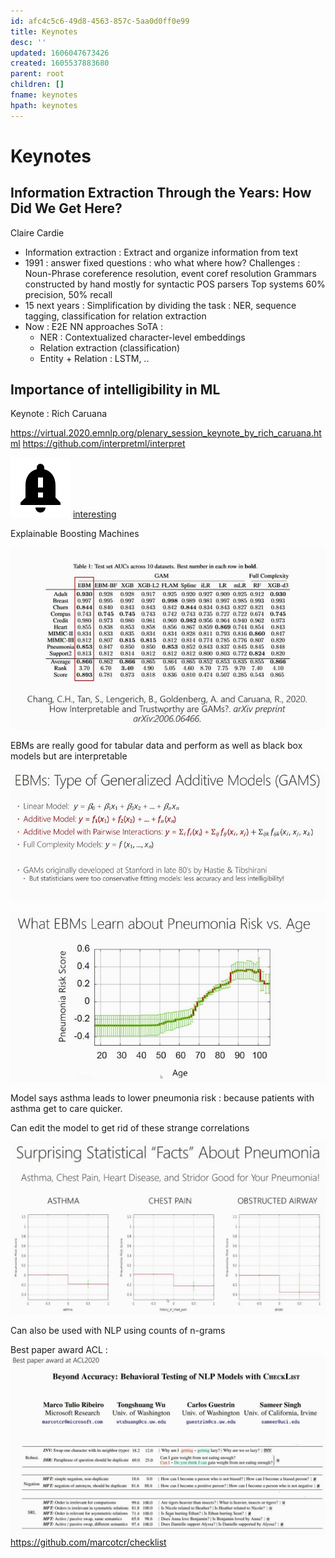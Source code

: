 ```yaml
---
id: afc4c5c6-49d8-4563-857c-5aa0d0ff0e99
title: Keynotes
desc: ''
updated: 1606047673426
created: 1605537883680
parent: root
children: []
fname: keynotes
hpath: keynotes
---
```

# Keynotes

## Information Extraction Through the Years: How Did We Get Here?

Claire Cardie

- Information extraction : Extract and organize information from text
- 1991 : answer fixed questions : who what where how?
  Challenges : Noun-Phrase coreference resolution, event coref resolution
  Grammars constructed by hand mostly for syntactic POS parsers
  Top systems 60% precision, 50% recall
- 15 next years : Simplification by dividing the task : NER, sequence tagging, classification for relation extraction
- Now : E2E NN approaches
  SoTA :
  - NER : Contextualized character-level embeddings
  - Relation extraction (classification)
  - Entity + Relation : LSTM, ..

## Importance of intelligibility in ML

Keynote : Rich Caruana

<https://virtual.2020.emnlp.org/plenary_session_keynote_by_rich_caruana.html>
<https://github.com/interpretml/interpret>

![](/assets/images/2020-11-22-13-15-42.png)
[interesting](8c716ab6-e253-4b05-8167-ad399382adbb)

Explainable Boosting Machines

![](/assets/images/2020-11-18-00-06-36.png)

EBMs are really good for tabular data and perform as well as black box models but are interpretable

![](/assets/images/2020-11-18-00-09-58.png)

![](/assets/images/2020-11-18-00-13-12.png)

Model says asthma leads to lower pneumonia risk : because patients with asthma get to care quicker.

Can edit the model to get rid of these strange correlations

![](/assets/images/2020-11-18-00-19-52.png)

Can also be used with NLP using counts of n-grams

Best paper award ACL :
![](/assets/images/2020-11-18-00-36-48.png)
<https://github.com/marcotcr/checklist>

